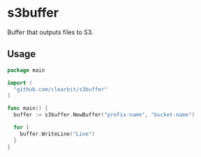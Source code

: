 # s3buffer

Buffer that outputs files to S3.

## Usage

```go
package main

import (
  "github.com/clearbit/s3buffer"
)

func main() {
  buffer := s3buffer.NewBuffer("prefix-name", "bucket-name")

  for {
    buffer.WriteLine("Line")
  }
}
```
